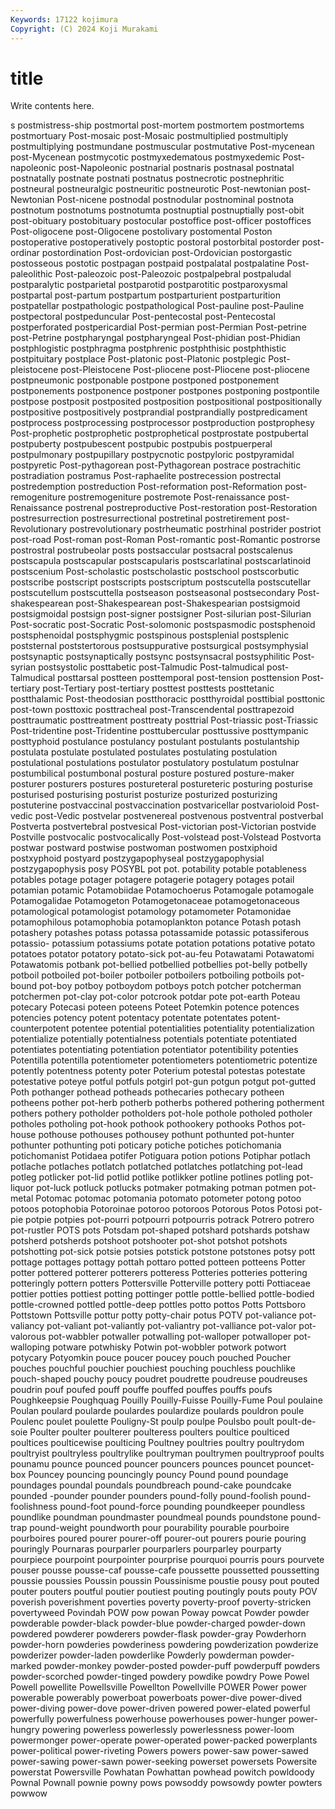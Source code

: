 ```yaml
---
Keywords: 17122 kojimura
Copyright: (C) 2024 Koji Murakami
---
```


# title

Write contents here.



s postmistress-ship postmortal post-mortem postmortem postmortems
postmortuary Post-mosaic post-Mosaic postmultiplied postmultiply postmultiplying postmundane postmuscular postmutative Post-mycenean
post-Mycenean postmycotic postmyxedematous postmyxedemic Post-napoleonic post-Napoleonic postnarial postnaris postnasal postnatal
postnatally postnate postnati postnatus postnecrotic postnephritic postneural postneuralgic postneuritic postneurotic
Post-newtonian post-Newtonian Post-nicene postnodal postnodular postnominal postnota postnotum postnotums postnotumta
postnuptial postnuptially post-obit post-obituary postobituary postocular postoffice post-officer postoffices Post-oligocene
post-Oligocene postolivary postomental Poston postoperative postoperatively postoptic postoral postorbital postorder
post-ordinar postordination Post-ordovician post-Ordovician postorgastic postosseous postotic postpagan postpaid postpalatal
postpalatine Post-paleolithic Post-paleozoic post-Paleozoic postpalpebral postpaludal postparalytic postparietal postparotid postparotitic
postparoxysmal postpartal post-partum postpartum postparturient postparturition postpatellar postpathologic postpathological Post-pauline
post-Pauline postpectoral postpeduncular Post-pentecostal post-Pentecostal postperforated postpericardial Post-permian post-Permian Post-petrine
post-Petrine postpharyngal postpharyngeal Post-phidian post-Phidian postphlogistic postphragma postphrenic postphthisic postphthistic
postpituitary postplace Post-platonic post-Platonic postplegic Post-pleistocene post-Pleistocene Post-pliocene post-Pliocene post-pliocene
postpneumonic postponable postpone postponed postponement postponements postponence postponer postpones postponing
postpontile postpose postposit postposited postposition postpositional postpositionally postpositive postpositively postprandial
postprandially postpredicament postprocess postprocessing postprocessor postproduction postprophesy Post-prophetic postprophetic postprophetical
postprostate postpubertal postpuberty postpubescent postpubic postpubis postpuerperal postpulmonary postpupillary postpycnotic
postpyloric postpyramidal postpyretic Post-pythagorean post-Pythagorean postrace postrachitic postradiation postramus Post-raphaelite
postrecession postrectal postredemption postreduction Post-reformation post-Reformation post-remogeniture postremogeniture postremote Post-renaissance
post-Renaissance postrenal postreproductive Post-restoration post-Restoration postresurrection postresurrectional postretinal postretirement post-Revolutionary
postrevolutionary postrheumatic postrhinal postrider postriot post-road Post-roman post-Roman Post-romantic post-Romantic
postrorse postrostral postrubeolar posts postsaccular postsacral postscalenus postscapula postscapular postscapularis
postscarlatinal postscarlatinoid postscenium Post-scholastic postscholastic postschool postscorbutic postscribe postscript postscripts
postscriptum postscutella postscutellar postscutellum postscuttella postseason postseasonal postsecondary Post-shakespearean post-Shakespearean
post-Shakespearian postsigmoid postsigmoidal postsign post-signer postsigner Post-silurian post-Silurian Post-socratic post-Socratic
Post-solomonic postspasmodic postsphenoid postsphenoidal postsphygmic postspinous postsplenial postsplenic poststernal poststertorous
postsuppurative postsurgical postsymphysial postsynaptic postsynaptically postsync postsynsacral postsyphilitic Post-syrian postsystolic
posttabetic post-Talmudic Post-talmudical post-Talmudical posttarsal postteen posttemporal post-tension posttension Post-tertiary
post-Tertiary post-tertiary posttest posttests posttetanic postthalamic Post-theodosian postthoracic postthyroidal posttibial
posttonic post-town posttoxic posttracheal post-Transcendental posttrapezoid posttraumatic posttreatment posttreaty posttrial
Post-triassic post-Triassic Post-tridentine post-Tridentine posttubercular posttussive posttympanic posttyphoid postulance postulancy
postulant postulants postulantship postulata postulate postulated postulates postulating postulation postulational
postulations postulator postulatory postulatum postulnar postumbilical postumbonal postural posture postured
posture-maker posturer posturers postures postureteral postureteric posturing posturise posturised posturising
posturist posturize posturized posturizing postuterine postvaccinal postvaccination postvaricellar postvarioloid Post-vedic
post-Vedic postvelar postvenereal postvenous postventral postverbal Postverta postvertebral postvesical Post-victorian
post-Victorian postvide Postville postvocalic postvocalically Post-volstead post-Volstead Postvorta postwar postward
postwise postwoman postwomen postxiphoid postxyphoid postyard postzygapophyseal postzygapophysial postzygapophysis posy
POSYBL pot pot. potability potable potableness potables potage potager potagere
potagerie potagery potages potail potamian potamic Potamobiidae Potamochoerus Potamogale potamogale
Potamogalidae Potamogeton Potamogetonaceae potamogetonaceous potamological potamologist potamology potamometer Potamonidae potamophilous
potamophobia potamoplankton potance Potash potash potashery potashes potass potassa potassamide
potassic potassiferous potassio- potassium potassiums potate potation potations potative potato
potatoes potator potatory potato-sick pot-au-feu Potawatami Potawatomi Potawatomis potbank pot-bellied
potbellied potbellies pot-belly potbelly potboil potboiled pot-boiler potboiler potboilers potboiling
potboils pot-bound pot-boy potboy potboydom potboys potch potcher potcherman potchermen
pot-clay pot-color potcrook potdar pote pot-earth Poteau potecary Potecasi poteen
poteens Poteet Potemkin potence potences potencies potency potent potentacy potentate
potentates potent-counterpotent potentee potential potentialities potentiality potentialization potentialize potentially potentialness
potentials potentiate potentiated potentiates potentiating potentiation potentiator potentibility potenties Potentilla
potentilla potentiometer potentiometers potentiometric potentize potently potentness potenty poter Poterium
potestal potestas potestate potestative poteye potful potfuls potgirl pot-gun potgun
potgut pot-gutted Poth pothanger pothead potheads pothecaries pothecary potheen potheens
pother pot-herb potherb potherbs pothered pothering potherment pothers pothery potholder
potholders pot-hole pothole potholed potholer potholes potholing pot-hook pothook pothookery
pothooks Pothos pot-house pothouse pothouses pothousey pothunt pothunted pot-hunter pothunter
pothunting poti poticary potiche potiches potichomania potichomanist Potidaea potifer Potiguara
potion potions Potiphar potlach potlache potlaches potlatch potlatched potlatches potlatching
pot-lead potleg potlicker pot-lid potlid potlike potlikker potline potlines potling
pot-liquor pot-luck potluck potlucks potmaker potmaking potman potmen pot-metal Potomac
potomac potomania potomato potometer potong potoo potoos potophobia Potoroinae potoroo
potoroos Potorous Potos Potosi pot-pie potpie potpies pot-pourri potpourri potpourris
potrack Potrero potrero pot-rustler POTS pots Potsdam pot-shaped potshard potshards
potshaw potsherd potsherds potshoot potshooter pot-shot potshot potshots potshotting pot-sick
potsie potsies potstick potstone potstones potsy pott pottage pottages pottagy
pottah pottaro potted potteen potteens Potter potter pottered potterer potterers
potteress Potteries potteries pottering potteringly pottern potters Pottersville Potterville pottery
potti Pottiaceae pottier potties pottiest potting pottinger pottle pottle-bellied pottle-bodied
pottle-crowned pottled pottle-deep pottles potto pottos Potts Pottsboro Pottstown Pottsville
pottur potty potty-chair potus POTV pot-valiance pot-valiancy pot-valiant pot-valiantly pot-valiantry
pot-valliance pot-valor pot-valorous pot-wabbler potwaller potwalling pot-walloper potwalloper pot-walloping potware
potwhisky Potwin pot-wobbler potwork potwort potycary Potyomkin pouce poucer poucey
pouch pouched Poucher pouches pouchful pouchier pouchiest pouching pouchless pouchlike
pouch-shaped pouchy poucy poudret poudrette poudreuse poudreuses poudrin pouf poufed
pouff pouffe pouffed pouffes pouffs poufs Poughkeepsie Poughquag Pouilly Pouilly-Fuisse
Pouilly-Fume Poul poulaine Poulan poulard poularde poulardes poulardize poulards pouldron
poule Poulenc poulet poulette Pouligny-St poulp poulpe Poulsbo poult poult-de-soie
Poulter poulter poulterer poulteress poulters poultice poulticed poultices poulticewise poulticing
Poultney poultries poultry poultrydom poultryist poultryless poultrylike poultryman poultrymen poultryproof
poults pounamu pounce pounced pouncer pouncers pounces pouncet pouncet-box Pouncey
pouncing pouncingly pouncy Pound pound poundage poundages poundal poundals poundbreach
pound-cake poundcake pounded -pounder pounder pounders pound-folly pound-foolish pound-foolishness pound-foot
pound-force pounding poundkeeper poundless poundlike poundman poundmaster poundmeal pounds poundstone
pound-trap pound-weight poundworth pour pourability pourable pourboire pourboires poured pourer
pourer-off pourer-out pourers pourie pouring pouringly Pournaras pourparler pourparlers pourparley
pourparty pourpiece pourpoint pourpointer pourprise pourquoi pourris pours pourvete pouser
pousse pousse-caf pousse-cafe poussette poussetted poussetting poussie poussies Poussin poussin
Poussinisme poustie pousy pout pouted pouter pouters poutful poutier poutiest
pouting poutingly pouts pouty POV poverish poverishment poverties poverty poverty-proof
poverty-stricken povertyweed Povindah POW pow powan Poway powcat Powder powder
powderable powder-black powder-blue powder-charged powder-down powdered powderer powderers powder-flask powder-gray
Powderhorn powder-horn powderies powderiness powdering powderization powderize powderizer powder-laden powderlike
Powderly powderman powder-marked powder-monkey powder-posted powder-puff powderpuff powders powder-scorched powder-tinged
powdery powdike powdry Powe Powel Powell powellite Powellsville Powellton Powellville
POWER Power power powerable powerably powerboat powerboats power-dive power-dived power-diving
power-dove power-driven powered power-elated powerful powerfully powerfulness powerhouse powerhouses power-hunger
power-hungry powering powerless powerlessly powerlessness power-loom powermonger power-operate power-operated power-packed
powerplants power-political power-riveting Powers powers power-saw power-sawed power-sawing power-sawn power-seeking
powerset powersets Powersite powerstat Powersville Powhatan Powhattan powhead powitch powldoody
Pownal Pownall pownie powny pows powsoddy powsowdy powter powters powwow
